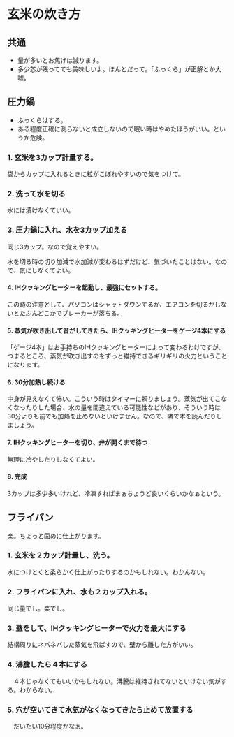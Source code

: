 # 玄米の炊き方

## 共通

 - 量が多いとお焦げは減ります。
 - 多少芯が残ってても美味しいよ。ほんとだって。「ふっくら」が正解とか大嘘。

## 圧力鍋

 - ふっくらはする。
 - ある程度正確に測らないと成立しないので眠い時はやめたほうがいい。というか危険。

### 1. 玄米を3カップ計量する。

袋からカップに入れるときに粒がこぼれやすいので気をつけて。

### 2. 洗って水を切る

水には漬けなくていい。

### 3. 圧力鍋に入れ、水を3カップ加える

同じ3カップ。なので覚えやすい。

水を切る時の切り加減で水加減が変わるはずだけど、気づいたことはない。なので、気にしなくてよい。

#### 4. IHクッキングヒーターを起動し、最強にセットする。

この時の注意として、パソコンはシャットダウンするか、エアコンを切るかしないとたぶんどこかでブレーカーが落ちる。

#### 5. 蒸気が吹き出して音がしてきたら、IHクッキングヒーターをゲージ4本にする

「ゲージ4本」はお手持ちのIHクッキングヒーターによって変わるわけですが、つまるところ、蒸気が吹き出すのをずっと維持できるギリギリの火力ということになります。

#### 6. 30分加熱し続ける

中身が見えなくて怖い。こういう時はタイマーに頼りましょう。蒸気が出てこなくなったりした場合、水の量を間違えている可能性などがあり、そういう時は30分よりも前でも加熱を止めないといけません。なので、隣で本を読んだりしましょう。

#### 7. IHクッキングヒーターを切り、弁が開くまで待つ

無理に冷やしたりしなくてよい。

#### 8. 完成

3カップは多少多いけれど、冷凍すればまぁちょうど良いくらいかなぁという。

## フライパン

楽。ちょっと固めに仕上がります。

### 1. 玄米を２カップ計量し、洗う。

水につけとくと柔らかく仕上がったりするのかもしれない。わかんない。

### 2. フライパンに入れ、水も２カップ入れる。

同じ量でし。楽でし。

### 3. 蓋をして、IHクッキングヒーターで火力を最大にする

結構周りにネバネバした蒸気を飛ばすので、壁から離した方がいい。

### 4. 沸騰したら４本にする

　４本じゃなくてもいいかもしれない。沸騰は維持されてないといけない気がする。わからない。

### 5. 穴が空いてきて水気がなくなってきたら止めて放置する

　だいたい10分程度かなぁ。
